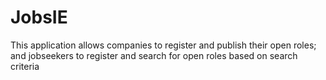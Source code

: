 # JobsIE

This application allows companies to register and publish their open roles; and jobseekers to register and search for open roles based on search criteria
